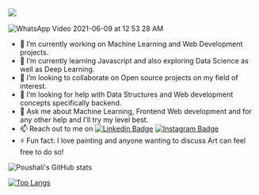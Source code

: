 ###  ![](https://komarev.com/ghpvc/?username=Poushali0202&color=blueviolet)
![WhatsApp Video 2021-06-09 at 12 53 28 AM](https://user-images.githubusercontent.com/65014940/121302654-a2effe00-c917-11eb-8ba0-d6f376c14097.gif)

- 🔭 I’m currently working on Machine Learning and Web Development projects.
- 🌱 I’m currently learning Javascript and also exploring Data Science as well as Deep Learning.
- 👯 I’m looking to collaborate on Open source projects on my field of interest.
- 🤔 I’m looking for help with Data Structures and Web development concepts specifically backend.
- 💬 Ask me about Machine Learning, Frontend Web development and for any other help and I'll try my level best.
- 📫 Reach out to me on [![Linkedin Badge](https://img.shields.io/badge/-LinkedIn-0e76a8?style=flat-square&logo=Linkedin&logoColor=white)](https://www.linkedin.com/in/poushali-deb-purkayastha/)
[![Instagram Badge](https://img.shields.io/badge/-Instagram-e4405f?style=flat-square&logo=Instagram&logoColor=white)](https://www.instagram.com/poushali_i/)
- ⚡ Fun fact: I love painting and anyone wanting to discuss Art can feel free to do so!

![Poushali's GitHub stats](https://github-readme-stats.vercel.app/api?username=Poushali0202&show_icons=true&theme=great-gatsby)    


[![Top Langs](https://github-readme-stats.vercel.app/api/top-langs/?username=Poushali0202&layout=compact)](https://github.com/Poushali0202/github-readme-stats)





